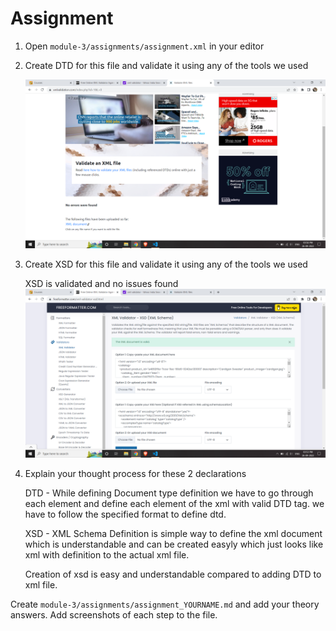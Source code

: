 # Assignment

1. Open `module-3/assignments/assignment.xml` in your editor
2. Create DTD for this file and validate it using any of the tools we used

    ![image info](../assets/DTDValidation.png)

3. Create XSD for this file and validate it using any of the tools we used

    XSD is validated and no issues found
    ![image info](../assets/XSDValidation.png)


4. Explain your thought process for these 2 declarations

    DTD - While defining Document type definition we have to go through each element and define each element of the xml with valid DTD tag.
          we have to follow the specified format to define dtd.

    XSD - XML Schema Definition is simple way to define the xml document which is understandable and can be created easyly which just looks like xml with definition to the actual xml file.

    Creation of xsd is easy and understandable compared to adding DTD to xml file.

Create `module-3/assignments/assignment_YOURNAME.md` and add your theory answers. Add screenshots of each step to the file.
